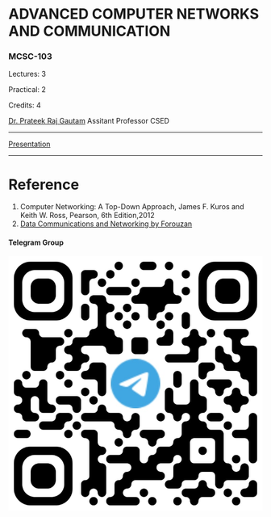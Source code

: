 # ADVANCED COMPUTER NETWORKS AND COMMUNICATION

### MCSC-103

Lectures: 3

Practical: 2

Credits: 4

[Dr. Prateek Raj Gautam](mailto:prateek@cas.res.in) 
Assitant Professor CSED

---



[Presentation](./L02_Chapter_1_v8.2.pptx)




















---

# Reference

1. Computer Networking: A Top-Down Approach, James F. Kuros and Keith W. Ross, Pearson, 6th Edition,2012
1. [Data Communications and Networking by Forouzan]()

#### Telegram Group

![](./telegramGroup.jpg)
